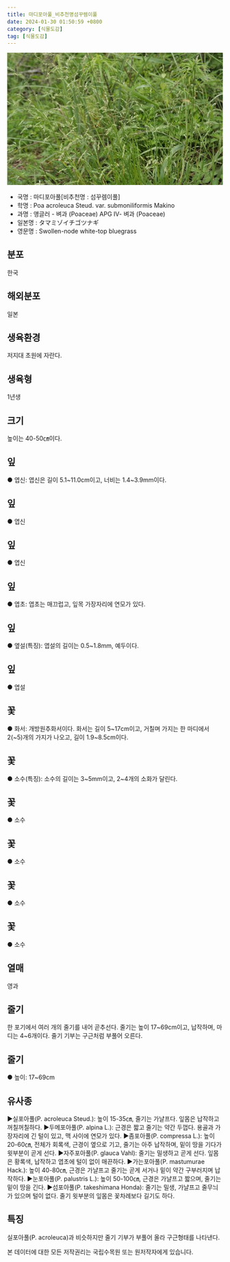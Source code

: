 ```yaml
---
title: 마디포아풀_비추천명섬꾸렘이풀
date: 2024-01-30 01:50:59 +0800
category: [식물도감]
tag: [식물도감]
---
```




![마디포아풀[비추천명 : 섬꾸렘이풀]](/assets/img/fileUpload/plants/basic/Gramineae/Poa/14662/14662_20160726090728147files_th2.jpg)
- 국명 : 마디포아풀[비추천명 : 섬꾸렘이풀]
- 학명 : Poa acroleuca Steud. var. submoniliformis Makino
- 과명 : 앵글러 - 벼과 (Poaceae) APG Ⅳ- 벼과 (Poaceae)
- 일본명 : タマミゾイチゴツナギ
- 영문명 : Swollen-node white-top bluegrass


## 분포
한국 
## 해외분포
일본
## 생육환경
저지대 초원에 자란다.
## 생육형
1년생
## 크기
높이는 40-50㎝이다.
## 잎
● 엽신: 엽신은 길이 5.1~11.0cm이고, 너비는 1.4~3.9mm이다.
## 잎
● 엽신
## 잎
● 엽신
## 잎
● 엽초: 엽초는 매끄럽고, 잎목 가장자리에 연모가 있다.
## 잎
● 옆설(특징): 엽설의 길이는 0.5~1.8mm, 예두이다. 
## 잎
● 엽설
## 꽃
● 화서: 개방원추화서이다. 화서는 길이 5~17cm이고, 거칠며 가지는 한 마디에서 2(~5)개의 가지가 나오고, 길이 1.9~8.5cm이다.
## 꽃
● 소수(특징): 소수의 길이는 3~5mm이고, 2~4개의 소화가 달린다.
## 꽃
● 소수
## 꽃
● 소수
## 꽃
● 소수
## 꽃
● 소수
## 열매
영과
## 줄기
한 포기에서 여러 개의 줄기를 내어 곧추선다. 줄기는 높이 17~69cm이고, 납작하며, 마디는 4~6개이다. 줄기 기부는 구근처럼 부풀어 오른다.
## 줄기
● 높이: 17~69cm
## 유사종
▶실포아풀(P. acroleuca Steud.): 높이 15-35㎝, 줄기는 가냘프다. 잎몸은 납작하고 꺼칠꺼칠하다.
▶두메포아풀(P. alpina L.): 근경은 짧고 줄기는 약간 두껍다. 용골과 가장자리에 긴 털이 있고, 맥 사이에 연모가 있다.
▶좀포아풀(P. compressa L.): 높이 20-60㎝, 전체가 회록색, 근경이 옆으로 기고, 줄기는 아주 납작하며, 밑이 땅을 기다가 윗부분이 곧게 선다. 
▶자주포아풀(P. glauca Vahl): 줄기는 밀생하고 곧게 선다. 잎몸은 황록색, 납작하고 엽초에 털이 없이 매끈하다. 
▶가는포아풀(P. mastumurae Hack.): 높이 40-80㎝, 근경은 가냘프고 줄기는 곧게 서거나 밑이 약간 구부러지며 납작하다. 
▶눈포아풀(P. palustris L.): 높이 50-100㎝, 근경은 가냘프고 짧으며, 줄기는 밑이 땅을 긴다. 
▶섬포아풀(P. takeshimana Honda): 줄기는 밀생, 가냘프고 줄무늬가 있으며 털이 없다. 줄기 윗부분의 잎몸은 꽃차례보다 길기도 하다.
## 특징
실포아풀(P. acroleuca)과 비슷하지만 줄기 기부가 부풀어 올라 구근형태를 나타낸다.






본 데이터에 대한 모든 저작권리는 국립수목원 또는 원저작자에게 있습니다.

